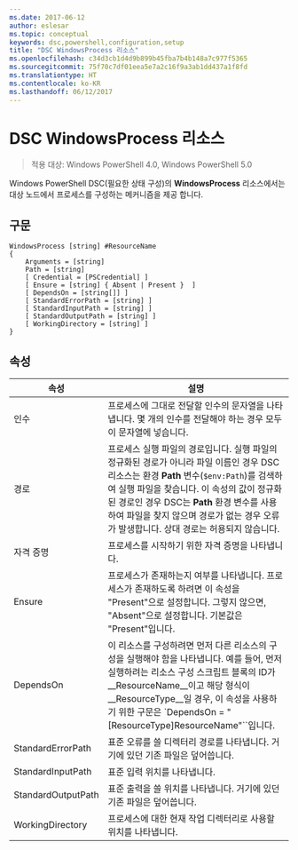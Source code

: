 ```yaml
---
ms.date: 2017-06-12
author: eslesar
ms.topic: conceptual
keywords: dsc,powershell,configuration,setup
title: "DSC WindowsProcess 리소스"
ms.openlocfilehash: c34d3cb1d4d9b899b45fba7b4b148a7c977f5365
ms.sourcegitcommit: 75f70c7df01eea5e7a2c16f9a3ab1dd437a1f8fd
ms.translationtype: HT
ms.contentlocale: ko-KR
ms.lasthandoff: 06/12/2017
---
```

# <a name="dsc-windowsprocess-resource"></a>DSC WindowsProcess 리소스

> 적용 대상: Windows PowerShell 4.0, Windows PowerShell 5.0

Windows PowerShell DSC(필요한 상태 구성)의 **WindowsProcess** 리소스에서는 대상 노드에서 프로세스를 구성하는 메커니즘을 제공 합니다.

## <a name="syntax"></a>구문

```
WindowsProcess [string] #ResourceName
{
    Arguments = [string]
    Path = [string]
    [ Credential = [PSCredential] ]
    [ Ensure = [string] { Absent | Present }  ]
    [ DependsOn = [string[]] ]
    [ StandardErrorPath = [string] ]
    [ StandardInputPath = [string] ]
    [ StandardOutputPath = [string] ]
    [ WorkingDirectory = [string] ]
}
```

## <a name="properties"></a>속성
|  속성  |  설명   | 
|---|---| 
| 인수| 프로세스에 그대로 전달할 인수의 문자열을 나타냅니다. 몇 개의 인수를 전달해야 하는 경우 모두 이 문자열에 넣습니다.| 
| 경로| 프로세스 실행 파일의 경로입니다. 실행 파일의 정규화된 경로가 아니라 파일 이름인 경우 DSC 리소스는 환경 **Path** 변수(`$env:Path`)를 검색하여 실행 파일을 찾습니다. 이 속성의 값이 정규화된 경로인 경우 DSC는 **Path** 환경 변수를 사용하여 파일을 찾지 않으며 경로가 없는 경우 오류가 발생합니다. 상대 경로는 허용되지 않습니다.| 
| 자격 증명| 프로세스를 시작하기 위한 자격 증명을 나타냅니다.| 
| Ensure| 프로세스가 존재하는지 여부를 나타냅니다. 프로세스가 존재하도록 하려면 이 속성을 "Present"으로 설정합니다. 그렇지 않으면, "Absent"으로 설정합니다. 기본값은 "Present"입니다.| 
| DependsOn | 이 리소스를 구성하려면 먼저 다른 리소스의 구성을 실행해야 함을 나타냅니다. 예를 들어, 먼저 실행하려는 리소스 구성 스크립트 블록의 ID가 __ResourceName__이고 해당 형식이 __ResourceType__일 경우, 이 속성을 사용하기 위한 구문은 `DependsOn = "[ResourceType]ResourceName"``입니다.| 
| StandardErrorPath| 표준 오류를 쓸 디렉터리 경로를 나타냅니다. 거기에 있던 기존 파일은 덮어씁니다.| 
| StandardInputPath| 표준 입력 위치를 나타냅니다.| 
| StandardOutputPath| 표준 출력을 쓸 위치를 나타냅니다. 거기에 있던 기존 파일은 덮어씁니다.| 
| WorkingDirectory| 프로세스에 대한 현재 작업 디렉터리로 사용할 위치를 나타냅니다.| 

